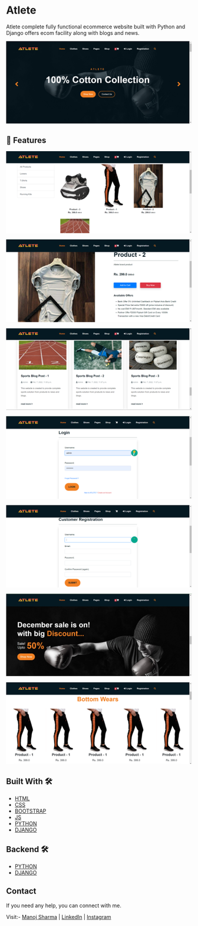 # Atlete
Atlete complete fully functional ecommerce website built with Python and Django offers ecom facility along with blogs and news.

![](screenshots/home.png)

## 📸 Features

![](screenshots/shop.png)

![](screenshots/product.png)

![](screenshots/blogs.png)

![](screenshots/login.png)

![](screenshots/register.png)

![](screenshots/sale.jpg)

![](screenshots/category.png)

## Built With 🛠
- [HTML](https://www.w3schools.com/html/)
- [CSS](https://www.w3schools.com/css/)
- [BOOTSTRAP](https://www.w3schools.com/bootstrap/)
- [JS](https://www.w3schools.com/js/)
- [PYTHON](https://www.python.org/)
- [DJANGO](https://www.djangoproject.com/) 
  
## Backend 🛠
  - [PYTHON](https://www.python.org/)
  - [DJANGO](https://www.djangoproject.com/)
  
## Contact
If you need any help, you can connect with me.

Visit:- [Manoj Sharma](https://devmansh.github.io) | [LinkedIn](https://linkedin.com/in/devmansh) | [Instagram](https://www.instagram.com/themohitsharma.in/)
